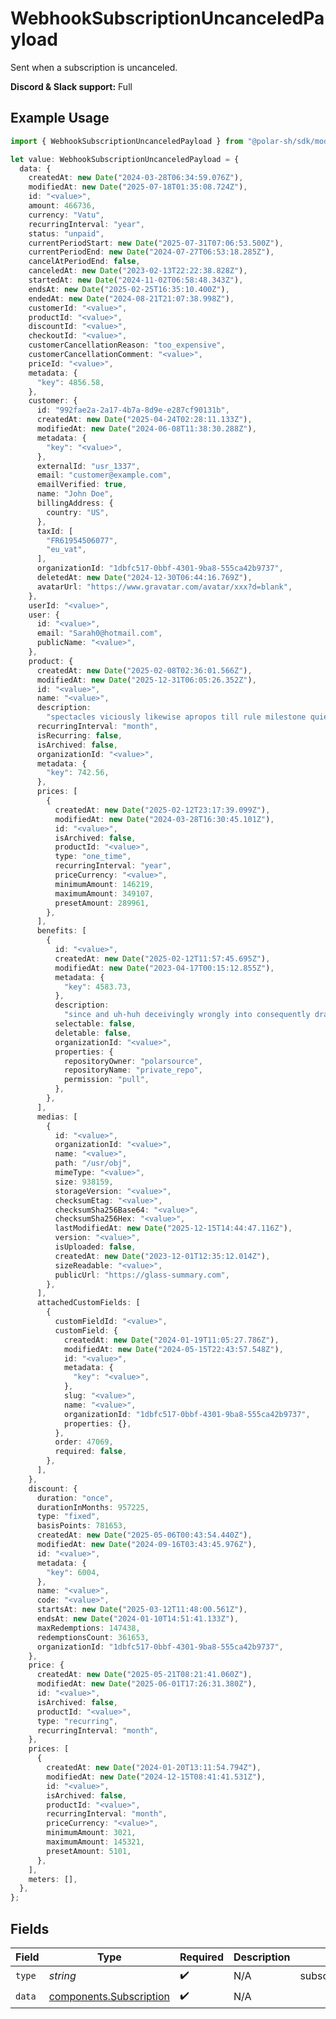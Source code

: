 # WebhookSubscriptionUncanceledPayload

Sent when a subscription is uncanceled.

**Discord & Slack support:** Full

## Example Usage

```typescript
import { WebhookSubscriptionUncanceledPayload } from "@polar-sh/sdk/models/components/webhooksubscriptionuncanceledpayload.js";

let value: WebhookSubscriptionUncanceledPayload = {
  data: {
    createdAt: new Date("2024-03-28T06:34:59.076Z"),
    modifiedAt: new Date("2025-07-18T01:35:08.724Z"),
    id: "<value>",
    amount: 466736,
    currency: "Vatu",
    recurringInterval: "year",
    status: "unpaid",
    currentPeriodStart: new Date("2025-07-31T07:06:53.500Z"),
    currentPeriodEnd: new Date("2024-07-27T06:53:18.285Z"),
    cancelAtPeriodEnd: false,
    canceledAt: new Date("2023-02-13T22:22:38.828Z"),
    startedAt: new Date("2024-11-02T06:58:48.343Z"),
    endsAt: new Date("2025-02-25T16:35:10.400Z"),
    endedAt: new Date("2024-08-21T21:07:38.998Z"),
    customerId: "<value>",
    productId: "<value>",
    discountId: "<value>",
    checkoutId: "<value>",
    customerCancellationReason: "too_expensive",
    customerCancellationComment: "<value>",
    priceId: "<value>",
    metadata: {
      "key": 4856.58,
    },
    customer: {
      id: "992fae2a-2a17-4b7a-8d9e-e287cf90131b",
      createdAt: new Date("2025-04-24T02:28:11.133Z"),
      modifiedAt: new Date("2024-06-08T11:38:30.288Z"),
      metadata: {
        "key": "<value>",
      },
      externalId: "usr_1337",
      email: "customer@example.com",
      emailVerified: true,
      name: "John Doe",
      billingAddress: {
        country: "US",
      },
      taxId: [
        "FR61954506077",
        "eu_vat",
      ],
      organizationId: "1dbfc517-0bbf-4301-9ba8-555ca42b9737",
      deletedAt: new Date("2024-12-30T06:44:16.769Z"),
      avatarUrl: "https://www.gravatar.com/avatar/xxx?d=blank",
    },
    userId: "<value>",
    user: {
      id: "<value>",
      email: "Sarah0@hotmail.com",
      publicName: "<value>",
    },
    product: {
      createdAt: new Date("2025-02-08T02:36:01.566Z"),
      modifiedAt: new Date("2025-12-31T06:05:26.352Z"),
      id: "<value>",
      name: "<value>",
      description:
        "spectacles viciously likewise apropos till rule milestone quiet",
      recurringInterval: "month",
      isRecurring: false,
      isArchived: false,
      organizationId: "<value>",
      metadata: {
        "key": 742.56,
      },
      prices: [
        {
          createdAt: new Date("2025-02-12T23:17:39.099Z"),
          modifiedAt: new Date("2024-03-28T16:30:45.101Z"),
          id: "<value>",
          isArchived: false,
          productId: "<value>",
          type: "one_time",
          recurringInterval: "year",
          priceCurrency: "<value>",
          minimumAmount: 146219,
          maximumAmount: 349107,
          presetAmount: 289961,
        },
      ],
      benefits: [
        {
          id: "<value>",
          createdAt: new Date("2025-02-12T11:57:45.695Z"),
          modifiedAt: new Date("2023-04-17T00:15:12.855Z"),
          metadata: {
            "key": 4583.73,
          },
          description:
            "since and uh-huh deceivingly wrongly into consequently drat polyester ha",
          selectable: false,
          deletable: false,
          organizationId: "<value>",
          properties: {
            repositoryOwner: "polarsource",
            repositoryName: "private_repo",
            permission: "pull",
          },
        },
      ],
      medias: [
        {
          id: "<value>",
          organizationId: "<value>",
          name: "<value>",
          path: "/usr/obj",
          mimeType: "<value>",
          size: 938159,
          storageVersion: "<value>",
          checksumEtag: "<value>",
          checksumSha256Base64: "<value>",
          checksumSha256Hex: "<value>",
          lastModifiedAt: new Date("2025-12-15T14:44:47.116Z"),
          version: "<value>",
          isUploaded: false,
          createdAt: new Date("2023-12-01T12:35:12.014Z"),
          sizeReadable: "<value>",
          publicUrl: "https://glass-summary.com",
        },
      ],
      attachedCustomFields: [
        {
          customFieldId: "<value>",
          customField: {
            createdAt: new Date("2024-01-19T11:05:27.786Z"),
            modifiedAt: new Date("2024-05-15T22:43:57.548Z"),
            id: "<value>",
            metadata: {
              "key": "<value>",
            },
            slug: "<value>",
            name: "<value>",
            organizationId: "1dbfc517-0bbf-4301-9ba8-555ca42b9737",
            properties: {},
          },
          order: 47069,
          required: false,
        },
      ],
    },
    discount: {
      duration: "once",
      durationInMonths: 957225,
      type: "fixed",
      basisPoints: 781653,
      createdAt: new Date("2025-05-06T00:43:54.440Z"),
      modifiedAt: new Date("2024-09-16T03:43:45.976Z"),
      id: "<value>",
      metadata: {
        "key": 6004,
      },
      name: "<value>",
      code: "<value>",
      startsAt: new Date("2025-03-12T11:48:00.561Z"),
      endsAt: new Date("2024-01-10T14:51:41.133Z"),
      maxRedemptions: 147438,
      redemptionsCount: 361653,
      organizationId: "1dbfc517-0bbf-4301-9ba8-555ca42b9737",
    },
    price: {
      createdAt: new Date("2025-05-21T08:21:41.060Z"),
      modifiedAt: new Date("2025-06-01T17:26:31.380Z"),
      id: "<value>",
      isArchived: false,
      productId: "<value>",
      type: "recurring",
      recurringInterval: "month",
    },
    prices: [
      {
        createdAt: new Date("2024-01-20T13:11:54.794Z"),
        modifiedAt: new Date("2024-12-15T08:41:41.531Z"),
        id: "<value>",
        isArchived: false,
        productId: "<value>",
        recurringInterval: "month",
        priceCurrency: "<value>",
        minimumAmount: 3021,
        maximumAmount: 145321,
        presetAmount: 5101,
      },
    ],
    meters: [],
  },
};
```

## Fields

| Field                                                              | Type                                                               | Required                                                           | Description                                                        | Example                                                            |
| ------------------------------------------------------------------ | ------------------------------------------------------------------ | ------------------------------------------------------------------ | ------------------------------------------------------------------ | ------------------------------------------------------------------ |
| `type`                                                             | *string*                                                           | :heavy_check_mark:                                                 | N/A                                                                | subscription.uncanceled                                            |
| `data`                                                             | [components.Subscription](../../models/components/subscription.md) | :heavy_check_mark:                                                 | N/A                                                                |                                                                    |